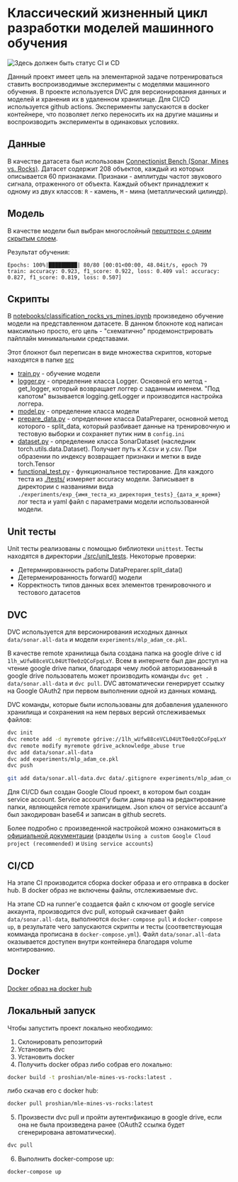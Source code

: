 # Классический жизненный цикл разработки моделей машинного обучения

![Здесь должен быть статус CI и CD](https://github.com/proshian/big-data-infrastructure-lab-1/actions/workflows/CI%20CD.yml/badge.svg)

Данный проект имеет цель на элементарной задаче потренироваться ставить воспроизводимые эксперименты с моделями машинного обучения. В проекте используется DVC для версионирования данных и моделей и хранения их в удаленном хранилище. Для CI/CD используется github actions. Эксперименты запускаются в docker контейнере, что позволяет легко переносить их на другие машины и воспроизводить эксперименты в одинаковых условиях.

## Данные

В качестве датасета был использован [Connectionist Bench (Sonar, Mines vs. Rocks)](https://archive.ics.uci.edu/dataset/151/connectionist+bench+sonar+mines+vs+rocks). Датасет содержит 208 объектов, каждый из которых описывается 60 признаками. Признаки - амплитуды частот звукового сигнала, отраженного от объекта. Каждый объект принадлежит к одному из двух классов: `R` - камень, `M` - мина (металлический цилиндр).

## Модель

В качестве модели был выбран многослойный [перцптрон с одним скрытым слоем](./src/model.py).

Результат обучения:
```
Epochs: 100%|█████████| 80/80 [00:01<00:00, 48.04it/s, epoch 79  train: accuracy: 0.923, f1_score: 0.922, loss: 0.409 val: accuracy: 0.827, f1_score: 0.819, loss: 0.507]
```

## Скрипты

В [notebooks/classification_rocks_vs_mines.ipynb](./notebooks/classification_rocks_vs_mines.ipynb) произведено обучение модели на представленном датасете. В данном блокноте код написан максимльно просто, его цель - "схематично" продемонстрировать пайплайн минимальными средставами. 

Этот блокнот был переписан в виде множества скриптов, которые находятся в папке [src](./src)

* [train.py](./src/train.py) - обучение модели
* [logger.py](./src/logger.py) - определение класса Logger. Основной его метод - get_logger, который возвращает логгер с заданным именем. "Под капотом" вызывается logging.getLogger и производится настройка логгера.
* [model.py](./src/model.py) - определение класса модели
* [prepare_data.py](./src/prepare_data.py) - определение класса DataPreparer, основной метод которого - split_data, который разбивает данные на тренировочную и тестовую выборки и сохраняет путик ним в `config.ini`
* [dataset.py](./src/dataset.py) - определение класса SonarDataset (наследник torch.utils.data.Dataset). Получает путь к X.csv и y.csv. При образении по индексу возвращает признаки и метки в виде torch.Tensor
* [functional_test.py](./src/functional_test.py) - функциональное тестирование. Для каждого теста из [./tests/](./tests/) измеряет accuracy модели. Записывает в директории с названиями вида `./experiments/exp_{имя_теста_из_директория_tests}_{дата_и_время}` лог теста и yaml файл с параметрами модели использованной модели.

## Unit тесты

Unit тесты реализованы с помощью библиотеки `unittest`. Тесты находятся в директории [./src/unit_tests](./src/unit_tests). Некоторые проверки:

* Детермнированность работы DataPreparer.split_data()
* Детерменированность forward() модели 
* Корректность типов данных всех элементов тренировочного и тестового датасетов

## DVC

DVC используется для версионирования исходных данных `data/sonar.all-data` и модели `experiments/mlp_adam_ce.pkl`.

В качестве remote хранилища была создана папка на google drive с id `1lh_wUfw88ceVCL04UtT0e0zQCoFpqLxY`. Всем в интернете был дан доступ на чтение google drive папки, благодаря чему любой авторизованный в google drive пользователь может производить команды `dvc get . data/sonar.all-data` и `dvc pull`. DVC автоматически генерирует ссылку на Google OAuth2 при первом выполнении одной из данных команд. 

DVC команды, которые были использованы для добавления удаленного хранилища и сохранения на нем первых версий отслеживаемых файлов:

```bash
dvc init
dvc remote add -d myremote gdrive://1lh_wUfw88ceVCL04UtT0e0zQCoFpqLxY
dvc remote modify myremote gdrive_acknowledge_abuse true
dvc add data/sonar.all-data
dvc add experiments/mlp_adam_ce.pkl
dvc push

git add data/sonar.all-data.dvc data/.gitignore experiments/mlp_adam_ce.pkl experiments/.gitignore
```

Для CI/CD был создан Google Cloud проект, в котором был создан service account. Service account'у были даны права на редактирование папки, являющейся remote хранилищем. Json ключ от service accaunt'а был закодирован base64 и записан в github secrets.

Более подробно с произведенной настройкой можно ознакомиться в [официальной документации](https://dvc.org/doc/user-guide/data-management/remote-storage/google-drive) (разделы `Using a custom Google Cloud project (recommended)` и `Using service accounts`)


## CI/CD

На этапе CI производится сборка docker образа и его отправка в docker hub. В docker образ не включены файлы, отслеживаемые dvc.

На этапе CD на runner'е создается файл с ключом от google service аккаунта, производится dvc pull, который скачивает файл `data/sonar.all-data`, выполнются `docker-compose pull` и `docker-compose up`, в результате чего запускаются скрипты и тесты (соответствующая комманда прописана в `docker-compose.yml`). Файл `data/sonar.all-data` оказывается доступен внутри контейнера благодаря volume монтированию.


## Docker
[Docker образ на docker hub](https://hub.docker.com/r/proshian/mle-mines-vs-rocks/tags)


## Локальный запуск

Чтобы запустить проект локально необходимо:

1. Склонировать репозиторий
2. Установить dvc
3. Установить docker
4. Получить docker образ либо собрав его локально:

```bash
docker build -t proshian/mle-mines-vs-rocks:latest .
```
либо скачав его с docker hub:
```bash
docker pull proshian/mle-mines-vs-rocks:latest
```
5. Произвести dvс pull и пройти аутентификаицю в google drive, если она не была произведена ранее (OAuth2 ссылка будет сгенерирована автоматически).
```bash
dvc pull
```
6. Выполнить docker-compose up:
```bash
docker-compose up
```
